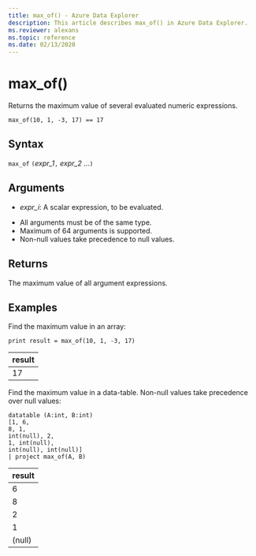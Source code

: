 ```yaml
---
title: max_of() - Azure Data Explorer
description: This article describes max_of() in Azure Data Explorer.
ms.reviewer: alexans
ms.topic: reference
ms.date: 02/13/2020
---
```

# max_of()

Returns the maximum value of several evaluated numeric expressions.

```kusto
max_of(10, 1, -3, 17) == 17
```

## Syntax

`max_of` `(`*expr_1*`,` *expr_2* ...`)`

## Arguments

* *expr_i*: A scalar expression, to be evaluated.

- All arguments must be of the same type.
- Maximum of 64 arguments is supported.
- Non-null values take precedence to null values.

## Returns

The maximum value of all argument expressions.

## Examples

Find the maximum value in an array: 

<!-- csl: https://help.kusto.windows.net/Samples  -->
```kusto
print result = max_of(10, 1, -3, 17) 
```

|result|
|---|
|17|

Find the maximum value in a data-table. Non-null values take precedence over null values:

<!-- csl: https://help.kusto.windows.net/Samples  -->
```kusto
datatable (A:int, B:int)
[1, 6,
8, 1,
int(null), 2,
1, int(null),
int(null), int(null)]
| project max_of(A, B)
```

|result|
|---|
|6|
|8| 
|2| 
|1|
|(null)|
